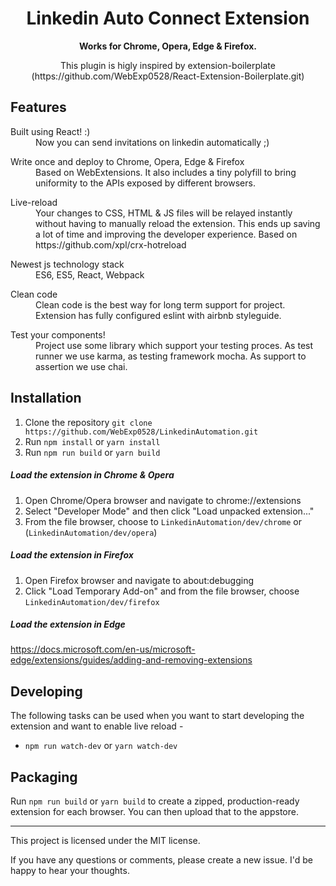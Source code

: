 <div align="center">
  <h1>
    Linkedin Auto Connect Extension
  </h1>

  <p>
    <strong>Works for Chrome, Opera, Edge & Firefox.</strong>
  </p>
  <p>
  This plugin is higly inspired by extension-boilerplate (https://github.com/WebExp0528/React-Extension-Boilerplate.git)
  </p>
</div>

## Features

<dl>
  <dt>Built using React! :) </dt>
  <dd>
    Now you can send invitations on linkedin automatically ;)
  </dd>
</dl>

<dl>
  <dt>Write once and deploy to Chrome, Opera, Edge & Firefox</dt>
  <dd>
    Based on WebExtensions. It also includes a tiny polyfill to bring uniformity to the APIs exposed by different browsers.
  </dd>
</dl>

<dl>
  <dt>Live-reload</dt>
  <dd>
    Your changes to CSS, HTML & JS files will be relayed instantly without having to manually reload the extension. This ends up saving a lot of time and improving the developer experience. Based on https://github.com/xpl/crx-hotreload
  </dd>
</dl>

<dl>
  <dt>Newest js technology stack</dt>
  <dd>
    ES6, ES5, React, Webpack
  </dd>
</dl>

<dl>
  <dt>Clean code</dt>
  <dd>
    Clean code is the best way for long term support for project. Extension has fully configured eslint with airbnb styleguide.
  </dd>
</dl>

<dl>
  <dt>Test your components!</dt>
  <dd>
    Project use some library which support your testing proces. As test runner we use karma, as testing framework mocha. As support to assertion we use chai.
  </dd>
</dl>

## Installation

1. Clone the repository `git clone https://github.com/WebExp0528/LinkedinAutomation.git`
2. Run `npm install` or `yarn install`
3. Run `npm run build` or `yarn build`

##### Load the extension in Chrome & Opera

1. Open Chrome/Opera browser and navigate to chrome://extensions
2. Select "Developer Mode" and then click "Load unpacked extension..."
3. From the file browser, choose to `LinkedinAutomation/dev/chrome` or (`LinkedinAutomation/dev/opera`)

##### Load the extension in Firefox

1. Open Firefox browser and navigate to about:debugging
2. Click "Load Temporary Add-on" and from the file browser, choose `LinkedinAutomation/dev/firefox`

##### Load the extension in Edge

https://docs.microsoft.com/en-us/microsoft-edge/extensions/guides/adding-and-removing-extensions

## Developing

The following tasks can be used when you want to start developing the extension and want to enable live reload -

-   `npm run watch-dev` or `yarn watch-dev`

## Packaging

Run `npm run build` or `yarn build` to create a zipped, production-ready extension for each browser. You can then upload that to the appstore.

---

This project is licensed under the MIT license.

If you have any questions or comments, please create a new issue. I'd be happy to hear your thoughts.
